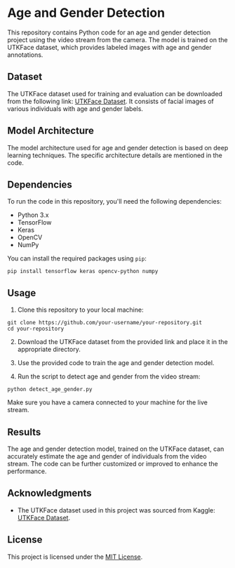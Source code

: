 # Age and Gender Detection

This repository contains Python code for an age and gender detection project using the video stream from the camera. The model is trained on the UTKFace dataset, which provides labeled images with age and gender annotations.

## Dataset

The UTKFace dataset used for training and evaluation can be downloaded from the following link: [UTKFace Dataset](https://www.kaggle.com/jangedoo/utkface-new). It consists of facial images of various individuals with age and gender labels.

## Model Architecture

The model architecture used for age and gender detection is based on deep learning techniques. The specific architecture details are mentioned in the code.

## Dependencies

To run the code in this repository, you'll need the following dependencies:

- Python 3.x
- TensorFlow
- Keras
- OpenCV
- NumPy

You can install the required packages using `pip`:

```shell
pip install tensorflow keras opencv-python numpy
```

## Usage

1. Clone this repository to your local machine:

```shell
git clone https://github.com/your-username/your-repository.git
cd your-repository
```

2. Download the UTKFace dataset from the provided link and place it in the appropriate directory.

3. Use the provided code to train the age and gender detection model.

4. Run the script to detect age and gender from the video stream:

```shell
python detect_age_gender.py
```

Make sure you have a camera connected to your machine for the live stream.

## Results

The age and gender detection model, trained on the UTKFace dataset, can accurately estimate the age and gender of individuals from the video stream. The code can be further customized or improved to enhance the performance.

## Acknowledgments

- The UTKFace dataset used in this project was sourced from Kaggle: [UTKFace Dataset](https://www.kaggle.com/jangedoo/utkface-new).

## License

This project is licensed under the [MIT License](LICENSE).
